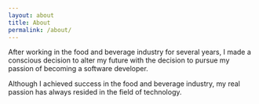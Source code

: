 ```yaml
---
layout: about
title: About
permalink: /about/
---
```


After working in the food and beverage industry for several years, I made a conscious decision to alter my future with the decision to pursue my passion of becoming a software developer.

Although I achieved success in the food and beverage industry, my real passion has always resided in the field of technology.

